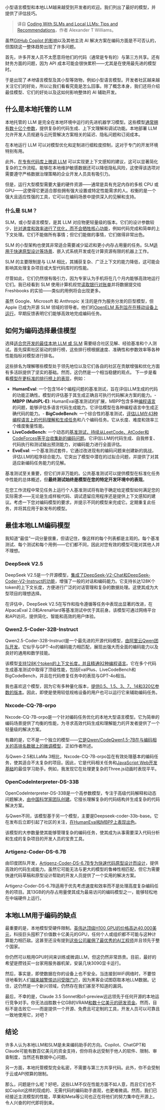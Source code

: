 
<!--
title: 使用 SLM 和本地 LLM 进行编码：技巧与建议
cover: https://cdn.thenewstack.io/media/2024/11/837bd360-gabriella-clare-marino-egxpsrg02su-unsplashb.jpg
-->

小型语言模型和本地LLM越来越受到开发者的欢迎。我们列出了最好的模型，并提供了评估技巧。

> 译自 [Coding With SLMs and Local LLMs: Tips and Recommendations](https://thenewstack.io/coding-with-slms-and-local-llms-tips-and-recommendations/)，作者 Alexander T Williams。

虽然[GitHub Copilot 的影响](https://thenewstack.io/a-developer-health-check-on-github-copilot-and-ai-assistants/)以及其他主流 AI 解决方案在编码方面是不可否认的，但围绕这一整体趋势出现了许多问题。

首先，许多开发人员不太愿意将他们的代码（通常是专有的）与第三方共享。还有财务方面的问题，因为 API 成本可能会很快累积——尤其是在使用最先进的模型时。

于是出现了*本地*语言模型及其小型等效物，例如小型语言模型。开发者社区越来越关注它们的好处，所以让我们看看究竟是怎么回事。除了概念本身，我们还将介绍最佳模型、它们的好处以及这如何影响整体的 AI 辅助开发。

## 什么是本地托管的 LLM

本地托管的 LLM 是完全在本地环境中运行的先进机器学习模型。这些模型[通常拥有数十亿个参数](https://datasciencedojo.com/blog/tuning-optimizing-llm-parameters/)，提供复杂的代码生成、上下文理解和调试功能。本地部署 LLM 允许开发人员规避与云托管解决方案相关的延迟、隐私问题和订阅成本。

在本地运行 LLM 可以对模型优化和定制进行细粒度控制，这对于专门的开发环境特别有用。

此外，[在专有代码库上微调 LLM](https://huggingface.co/learn/cookbook/en/fine_tuning_code_llm_on_single_gpu) 可以实现更上下文感知的建议，这可以显著简化复杂的工作流程。能够在本地维护敏感数据还可以降低隐私风险，这使得该选项对需要遵守严格数据治理策略的企业开发人员具有吸引力。

但是，运行大型模型需要大量的硬件资源——通常是具有充足内存的多核 CPU 或 GPU——这使得它更适合那些拥有强大设置或特定性能需求的人。权衡的是一个强大且适应性强的工具，它可以在编码场景中提供深入的见解和支持。

### 什么是 SLM？

SLM，或小型语言模型，是其 LLM 对应物更轻量级的版本。它们的设计参数较少，[针对速度和效率进行了优化，而不会牺牲核心功能](https://www.salesforce.com/blog/small-language-models/)，例如代码完成和简单的上下文处理。它们不能做所有事情；但它们能做的事情，它们做得非常出色。

SLM 的小型架构也使其非常适合需要减少延迟和更小内存占用量的任务。SLM[适用于快速原型设计等场景](https://dl.acm.org/doi/10.1145/3643795.3648393)、嵌入式系统开发或在计算资源有限的机器上工作。

SLM 的主要限制是与 LLM 相比，其捕获复杂、广泛上下文的能力降低，这可能会影响其处理复杂项目或大型代码库时的性能。

尽管如此，它们仍然很有吸引力，因为专家认为手机将在几个月内能够高效地运行它们。我已经看到 SLM 使用计算机视觉[读取银行对账单](https://www.docuclipper.com/blog/how-to-read-a-bank-statement/)并将数据提交给 Freshbooks 的实验——类似的用例将会出现更多。

虽然 Google、Microsoft 和 Anthropic 关注的是作为服务分发的巨型模型，但 Apple 已成为开源 SLM 领域的领导者。他们的[OpenELM 系列旨在在移动设备上运行](https://venturebeat.com/ai/apple-releases-openelm-small-open-source-ai-models-designed-to-run-on-device/)，早期反馈表明它们能够高效地完成编码任务。

## 如何为编码选择最佳模型

选择[适合您开发的最佳本地 LLM 或 SLM](https://thenewstack.io/llm-chains-are-transforming-ai-development/) 需要结合社区见解、经验基准和个人测试。首先探索社区驱动的排行榜，这些排行榜根据速度、准确性和参数效率等各种性能指标对模型进行排名。

这些排名为理解哪些模型处于领先地位以及它们各自的社区在贡献增强和优化方面有多活跃提供了坚实的基础。然而，这仍然是一个相当稳健的观点。
下一步是看看[模型在更标准的排行榜上的表现](https://arxiv.org/abs/2403.19114)，例如：

- **HumanEval**: 一个包含164个编程问题的基准测试，旨在评估LLM生成的代码的功能正确性。模型的评估基于其生成正确且可执行代码解决方案的能力。- **MBPP (MultiPL-E)**: HumanEval基准测试的扩展，MBPP包含多种[编程语言](https://thenewstack.io/programming-languages/)的问题，能够评估多语言代码生成能力。它评估模型在各种编程语言中生成正确代码的能力。- **BigCodeBench**: 一个综合性的基准测试，[评估LLM在43种编程语言上的代码理解和生成任务](https://arxiv.org/abs/2311.08588)和八个编码任务。它从长度、难度和效率三个维度衡量性能。
- **LiveCodeBench**: 一个动态的[基准测试，持续从LeetCode、AtCoder和CodeForces等平台收集新的编码问题](https://arxiv.org/abs/2403.07974)。它评估LLM的代码生成、自我修复、代码执行和测试输出预测能力，对编码能力进行全面评估。
- **EvoEval**: 一个基准测试套件，它通过改进现有的编码问题来创建新的挑战，评估LLM的程序综合能力。它突出了模型中潜在的过拟合问题，并提供了对其适应新编码任务能力的见解。

基准测试至关重要，但它们并非万能的。公共基准测试可以提供模型在标准化任务中性能的总体概述，但**最终测试始终是模型在您的特定开发环境中的表现**。

在您工作流程中常见任务上运行个人基准测试将有助于确定给定模型如何满足您的实际需求——无论是生成样板代码、调试遗留应用程序还是提供上下文感知的建议。考虑一下您对编码模型的要求，并提示不同的模型来完成它。定期重复此任务，并将其应用于新发布的模型。


## 最佳本地LLM编码模型
我知道“最佳”一词分量很重，但请记住，像这样的每个列表都是主观的。每个基准测试、每个测试和每个用例——它们都不同，因此对您有效的模型可能对其他人并不理想。

### DeepSeek V2.5
DeepSeek V2.5是一个开源模型，[集成了DeepSeek-V2-Chat和DeepSeek-Coder-V2-Instruct的功能](https://huggingface.co/deepseek-ai/DeepSeek-V2.5)，增强了一般的对话和编码能力。它支持长达128K个token的上下文长度，方便进行广泛的对话管理和复杂的数据处理。这使其成为大型项目的理想选择。

在评估中，DeepSeek V2.5在写作和指令遵循等任务中表现出显著的改进，在AlpacaEval 2.0和ArenaHard等基准测试中优于其前身。该模型可通过网络平台和API访问，提供简化、智能和高效的用户体验。

### Qwen2.5-Coder-32B-Instruct
Qwen2.5-Coder-32B-Instruct是一个最先进的开源代码模型，[由阿里云Qwen团队开发](https://www.alibabacloud.com/blog/alibaba-cloud-unveils-new-ai-models-and-revamped-infrastructure-for-ai-computing_601622)。它似乎与GPT-4o的编码能力相匹配，展现出强大而全面的编码能力以及良好的通用和数学技能。

该模型[支持128K个token的上下文长度，并且精通92种编程语言](https://arxiv.org/abs/2409.12186)。它在多个代码生成基准测试中取得了顶级性能，包括EvalPlus、LiveCodeBench和BigCodeBench，并且在代码修复任务中的表现与GPT-4o相当。

我也喜欢这个模型，因为它有多种量化版本，[提供0.5、1.5、3、7、14和320亿参数的版本](https://huggingface.co/Qwen/Qwen2.5-Coder-7B-Instruct)。因此，即使是使用较低规格设备的用户也可以运行它来辅助编码任务。

### Nxcode-CQ-7B-orpo
Nxcode-CQ-7B-orpo是一个针对编码任务优化的本地大型语言模型。它为简单的编码场景提供了均衡的性能，为寻求高效代码生成和理解能力的开发者提供了一个轻量级的解决方案。

有趣的是，它不是一个独立的模型——[它是Qwen/CodeQwen1.5-7B在与编码相关的高排名数据上的微调模型](https://huggingface.co/NTQAI/Nxcode-CQ-7B-orpo)，正如作者所述。

与Qwen-2.5和LLaMa 3相比，Nxcode-CQ-7B-orpo旨在有效处理基本的编码任务，使其适合不太复杂的项目。因此，它是代码相关任务和[JavaScript Web开发基础](https://thenewstack.io/top-10-javascript-seo-tricks-every-developer-should-know/)的最佳学习助手。例如，我发现它在处理更复杂的Three.js动画时表现平平。


### OpenCodeInterpreter-DS-33B
OpenCodeInterpreter-DS-33B是一个高参数模型，专注于高级代码解释和动态问题解决，[由中国科学家团队创建](https://arxiv.org/abs/2402.14658)。它擅长理解复杂的代码结构并生成复杂的代码解决方案。

与Qwen不同，该模型基于另一个模型，主要是Deepseek-coder-33b-base。它在发布后立即引起了社区的关注，[在HumanEval和MBPP上表现出色](https://huggingface.co/m-a-p/OpenCodeInterpreter-DS-33B)。

该模型的大参数量使其能够管理复杂的编码任务，使其成为从事需要深入代码分析和生成的复杂项目的开发人员的宝贵工具。


### Artigenz-Coder-DS-6.7B
由印度团队开发，[Artigenz-Coder-DS-6.7B专为快速代码原型设计而设计](https://huggingface.co/Artigenz/Artigenz-Coder-DS-6.7B)，提供高效的代码生成能力。虽然它可能无法与更大的模型的鲁棒性相匹配，但它为需要快速代码草稿和原型设计帮助的开发人员提供了一个实用的解决方案。

Artigenz-Coder-DS-6.7B适用于优先考虑速度和效率而不是处理高度复杂编码任务的项目。其13GB的内存占用量使其成为最易访问的编码模型之一，能够轻松地在中端硬件上运行。


## 本地LLM用于编码的缺点
最重要的是，本地模型受硬件限制。[英伟达顶级H100 GPU的价格高达40,000美元](https://sherwood.news/tech/companies-hoarding-nvidia-gpu-chips-meta-tesla/)，科技巨头囤积了价值数十亿美元的GPU，任何个人或组织都不可能与这种计算能力相匹敌。这甚至还没有提到[这些公司雇佣了最优秀的AI工程师](https://www.economist.com/business/2024/06/08/the-war-for-ai-talent-is-heating-up)并且领先于整个国家。

你仍然可以租用GPU时间来训练或微调LLM，但这仍然非常昂贵。目前，最好的希望是攒钱买一台家用服务器机架，安装几块3090显卡运行。

然后，事实是，即使数据在你的设备上也不安全。当连接到WiFi网络时，不要惊讶地看到人们[越来越警惕访问受限门户](https://www.cloudi-fi.com/blog/what-is-a-captive-portal)，因为黑客会试图窃取本地LLM数据。记住，这仍然是一个新兴领域，仍然存在我们甚至不知道的漏洞。

最后，不幸的是，Claude 3.5 Sonnet和o1-preview远远领先于任何开源的本地运行竞争对手。你无法战胜数十亿GB的VRAM[和数十亿美元的研发资金](https://www.reuters.com/technology/artificial-intelligence/openai-closes-66-billion-funding-haul-valuation-157-billion-with-investment-2024-10-02/)。然而，目标不是击败它——而是提供一个开源、免费且可定制的工具，开发人员可以可靠且一致地使用它，对吧？


## 结论
许多人认为本地LLM和SLM是未来编码助手的方向。Copilot、ChatGPT和Claude可能有数百亿美元的资金支持，但你将永远受制于他人的软件、限制、审查制度，当然还有数据中心问题。

另一方面，本地托管模型完全私密，不需要与第三方共享代码。此外，你不会受制于云或API预算的限制。

那么，问题是什么呢？好吧，这些LLM不仅在性能方面不如人意，而且它们也不如Copilot这样的现成的、无需代码的编码助手直观，也更难微调。然而，我们已经接近主流模型的性能，苹果和Meta等公司也正在将他们的努力集中在开源上。令人兴奋的时代即将到来。
